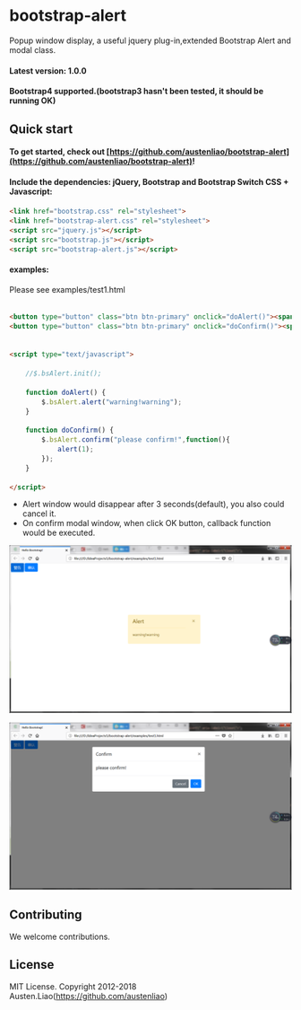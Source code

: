 # bootstrap-alert
Popup window display, a useful jquery plug-in,extended Bootstrap Alert and modal class.
#### Latest version: 1.0.0
#### Bootstrap4 supported.(bootstrap3 hasn't been tested, it should be running OK)

## Quick start
#### To get started, check out [https://github.com/austenliao/bootstrap-alert](https://github.com/austenliao/bootstrap-alert)!
#### Include the dependencies: jQuery, Bootstrap and Bootstrap Switch CSS + Javascript:
``` html
<link href="bootstrap.css" rel="stylesheet">
<link href="bootstrap-alert.css" rel="stylesheet">
<script src="jquery.js"></script>
<script src="bootstrap.js"></script>
<script src="bootstrap-alert.js"></script>
```
#### examples:
Please see examples/test1.html
``` html

<button type="button" class="btn btn-primary" onclick="doAlert()"><span class="fa fa-minus"></span>make Alert</button>
<button type="button" class="btn btn-primary" onclick="doConfirm()"><span class="fa fa-minus"></span>make confirm</button>


<script type="text/javascript">
    
    //$.bsAlert.init();

    function doAlert() {
        $.bsAlert.alert("warning!warning");
    }

    function doConfirm() {
        $.bsAlert.confirm("please confirm!",function(){
            alert(1);
        });
    }

</script>
``` 
* Alert window would disappear after 3 seconds(default), you also could cancel it.
* On confirm modal window, when click OK button, callback function would be executed.

![alert images](https://github.com/austenliao/bootstrap-alert/raw/master/examples/20180208101346.png)

![alert images](https://github.com/austenliao/bootstrap-alert/raw/master/examples/20180208101434.png)
## Contributing

We welcome contributions.

## License

MIT License. Copyright 2012-2018 Austen.Liao(https://github.com/austenliao)